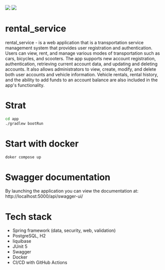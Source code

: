 <a href="https://codeclimate.com/github/TuPi4Ok/app/maintainability"><img src="https://api.codeclimate.com/v1/badges/14d567e84af4e43fa10f/maintainability" /></a>
<a href="https://codeclimate.com/github/TuPi4Ok/app/test_coverage"><img src="https://api.codeclimate.com/v1/badges/14d567e84af4e43fa10f/test_coverage" /></a>
# rental_service
rental_service - is a web application that is a transportation service management system that provides user registration and authentication. Users can view, rent, and manage various modes of transportation such as cars, bicycles, and scooters. The app supports new account registration, authentication, retrieving current account data, and updating and deleting accounts. It also allows administrators to view, create, modify, and delete both user accounts and vehicle information. Vehicle rentals, rental history, and the ability to add funds to an account balance are also included in the app's functionality.
# Strat
```sh
cd app
./gradlew bootRun
```
# Start with docker
```sh
doker compose up
```
# Swagger documentation
By launching the application you can view the documentation at: http://localhost:5000/api/swagger-ui/
# Tech stack
* Spring framework (data, security, web, validation)
* PostgreSQL, H2
* liquibase
* JUnit 5
* Swagger
* Docker
* CI/CD with GitHub Actions
